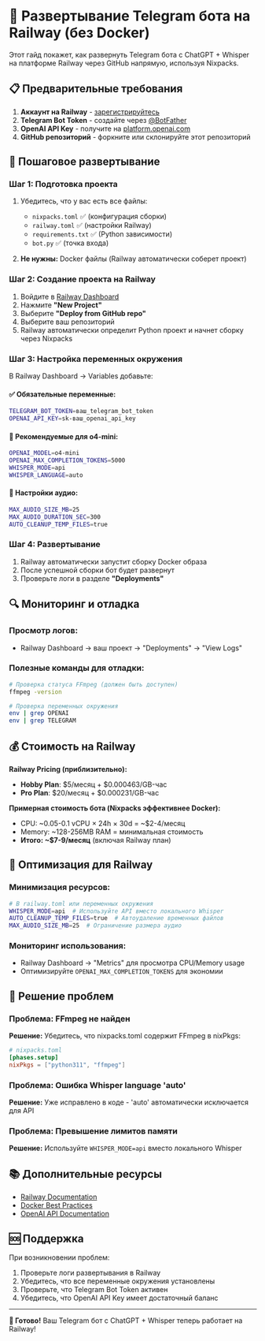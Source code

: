 # 🚀 Развертывание Telegram бота на Railway (без Docker)

Этот гайд покажет, как развернуть Telegram бота с ChatGPT + Whisper на платформе Railway через GitHub напрямую, используя Nixpacks.

## 📋 Предварительные требования

1. **Аккаунт на Railway** - [зарегистрируйтесь](https://railway.app/)
2. **Telegram Bot Token** - создайте через [@BotFather](https://t.me/BotFather)
3. **OpenAI API Key** - получите на [platform.openai.com](https://platform.openai.com/api-keys)
4. **GitHub репозиторий** - форкните или склонируйте этот репозиторий

## 🔧 Пошаговое развертывание

### Шаг 1: Подготовка проекта

1. Убедитесь, что у вас есть все файлы:
   - `nixpacks.toml` ✅ (конфигурация сборки)
   - `railway.toml` ✅ (настройки Railway)
   - `requirements.txt` ✅ (Python зависимости)
   - `bot.py` ✅ (точка входа)

2. **Не нужны:** Docker файлы (Railway автоматически соберет проект)

### Шаг 2: Создание проекта на Railway

1. Войдите в [Railway Dashboard](https://railway.app/dashboard)
2. Нажмите **"New Project"**
3. Выберите **"Deploy from GitHub repo"**
4. Выберите ваш репозиторий
5. Railway автоматически определит Python проект и начнет сборку через Nixpacks

### Шаг 3: Настройка переменных окружения

В Railway Dashboard → Variables добавьте:

#### ✅ Обязательные переменные:
```bash
TELEGRAM_BOT_TOKEN=ваш_telegram_bot_token
OPENAI_API_KEY=sk-ваш_openai_api_key
```

#### 🎯 Рекомендуемые для o4-mini:
```bash
OPENAI_MODEL=o4-mini
OPENAI_MAX_COMPLETION_TOKENS=5000
WHISPER_MODE=api
WHISPER_LANGUAGE=auto
```

#### 📁 Настройки аудио:
```bash
MAX_AUDIO_SIZE_MB=25
MAX_AUDIO_DURATION_SEC=300
AUTO_CLEANUP_TEMP_FILES=true
```

### Шаг 4: Развертывание

1. Railway автоматически запустит сборку Docker образа
2. После успешной сборки бот будет развернут
3. Проверьте логи в разделе **"Deployments"**

## 🔍 Мониторинг и отладка

### Просмотр логов:
- Railway Dashboard → ваш проект → "Deployments" → "View Logs"

### Полезные команды для отладки:
```bash
# Проверка статуса FFmpeg (должен быть доступен)
ffmpeg -version

# Проверка переменных окружения
env | grep OPENAI
env | grep TELEGRAM
```

## 💰 Стоимость на Railway

**Railway Pricing (приблизительно):**
- **Hobby Plan**: $5/месяц + $0.000463/GB-час
- **Pro Plan**: $20/месяц + $0.000231/GB-час

**Примерная стоимость бота (Nixpacks эффективнее Docker):**
- CPU: ~0.05-0.1 vCPU × 24h × 30d = ~$2-4/месяц
- Memory: ~128-256MB RAM = минимальная стоимость
- **Итого: ~$7-9/месяц** (включая Railway план)

## 🎯 Оптимизация для Railway

### Минимизация ресурсов:
```bash
# В railway.toml или переменных окружения
WHISPER_MODE=api  # Используйте API вместо локального Whisper
AUTO_CLEANUP_TEMP_FILES=true  # Автоудаление временных файлов
MAX_AUDIO_SIZE_MB=25  # Ограничение размера аудио
```

### Мониторинг использования:
- Railway Dashboard → "Metrics" для просмотра CPU/Memory usage
- Оптимизируйте `OPENAI_MAX_COMPLETION_TOKENS` для экономии

## 🚨 Решение проблем

### Проблема: FFmpeg не найден
**Решение:** Убедитесь, что nixpacks.toml содержит FFmpeg в nixPkgs:
```toml
# nixpacks.toml
[phases.setup]
nixPkgs = ["python311", "ffmpeg"]
```

### Проблема: Ошибка Whisper language 'auto'
**Решение:** Уже исправлено в коде - 'auto' автоматически исключается для API

### Проблема: Превышение лимитов памяти
**Решение:** Используйте `WHISPER_MODE=api` вместо локального Whisper

## 📚 Дополнительные ресурсы

- [Railway Documentation](https://docs.railway.app/)
- [Docker Best Practices](https://docs.docker.com/develop/dev-best-practices/)
- [OpenAI API Documentation](https://platform.openai.com/docs/)

## 🆘 Поддержка

При возникновении проблем:
1. Проверьте логи развертывания в Railway
2. Убедитесь, что все переменные окружения установлены
3. Проверьте, что Telegram Bot Token активен
4. Убедитесь, что OpenAI API Key имеет достаточный баланс

---

**🎉 Готово!** Ваш Telegram бот с ChatGPT + Whisper теперь работает на Railway! 